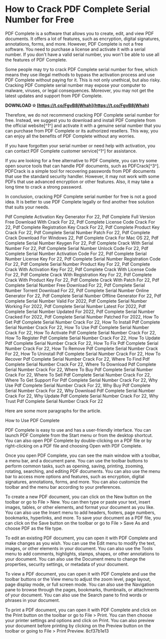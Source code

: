 # How to Crack PDF Complete Serial Number for Free
 
PDF Complete is a software that allows you to create, edit, and view PDF documents. It offers a lot of features, such as encryption, digital signatures, annotations, forms, and more. However, PDF Complete is not a free software. You need to purchase a license and activate it with a serial number. If you don't have a valid serial number, you won't be able to use all the features of PDF Complete.
 
Some people may try to crack PDF Complete serial number for free, which means they use illegal methods to bypass the activation process and use PDF Complete without paying for it. This is not only unethical, but also risky. Cracking PDF Complete serial number may expose your computer to malware, viruses, or legal consequences. Moreover, you may not get the latest updates and support from PDF Complete.
 
**DOWNLOAD ✫ [https://t.co/FgvB8jWhah](https://t.co/FgvB8jWhah)**


 
Therefore, we do not recommend cracking PDF Complete serial number for free. Instead, we suggest you to download and install PDF Complete from the official website[^1^] and activate it with a genuine serial number that you can purchase from PDF Complete or its authorized resellers. This way, you can enjoy all the benefits of PDF Complete without any worries.
 
If you have forgotten your serial number or need help with activation, you can contact PDF Complete customer service[^1^] for assistance.
 
If you are looking for a free alternative to PDF Complete, you can try some open source tools that can handle PDF documents, such as PDFCrack[^3^]. PDFCrack is a simple tool for recovering passwords from PDF documents that use the standard security handler. However, it may not work with some PDFs that use advanced encryption or other features. Also, it may take a long time to crack a strong password.
 
In conclusion, cracking PDF Complete serial number for free is not a good idea. It is better to use PDF Complete legally or find another free solution that suits your needs.
 
Pdf Complete Activation Key Generator For 22,  Pdf Complete Full Version Free Download With Crack For 22,  Pdf Complete License Code Crack For 22,  Pdf Complete Registration Key Crack For 22,  Pdf Complete Product Key Crack For 22,  Pdf Complete Serial Number Patch For 22,  Pdf Complete Crack Download For Windows 22,  Pdf Complete Crack For Mac OS 22,  Pdf Complete Serial Number Keygen For 22,  Pdf Complete Crack With Serial Number For 22,  Pdf Complete Serial Number Unlock Code For 22,  Pdf Complete Serial Number Activation Code For 22,  Pdf Complete Serial Number License Key For 22,  Pdf Complete Serial Number Registration Code For 22,  Pdf Complete Serial Number Product Key For 22,  Pdf Complete Crack With Activation Key For 22,  Pdf Complete Crack With License Code For 22,  Pdf Complete Crack With Registration Key For 22,  Pdf Complete Crack With Product Key For 22,  Pdf Complete Crack With Patch For 22,  Pdf Complete Serial Number Free Download For 22,  Pdf Complete Serial Number Torrent Download For 22,  Pdf Complete Serial Number Online Generator For 22,  Pdf Complete Serial Number Offline Generator For 22,  Pdf Complete Serial Number Valid For 2022,  Pdf Complete Serial Number Working For 2022,  Pdf Complete Serial Number Latest For 2022,  Pdf Complete Serial Number Updated For 2022,  Pdf Complete Serial Number Cracked For 2022,  Pdf Complete Serial Number Patched For 2022,  How To Get Pdf Complete Serial Number Crack For 22,  How To Install Pdf Complete Serial Number Crack For 22,  How To Use Pdf Complete Serial Number Crack For 22,  How To Activate Pdf Complete Serial Number Crack For 22,  How To Register Pdf Complete Serial Number Crack For 22,  How To Update Pdf Complete Serial Number Crack For 22,  How To Fix Pdf Complete Serial Number Crack For 22,  How To Remove Pdf Complete Serial Number Crack For 22,  How To Uninstall Pdf Complete Serial Number Crack For 22,  How To Recover Pdf Complete Serial Number Crack For 22,  Where To Find Pdf Complete Serial Number Crack For 22,  Where To Download Pdf Complete Serial Number Crack For 22,  Where To Buy Pdf Complete Serial Number Crack For 22,  Where To Sell Pdf Complete Serial Number Crack For 22,  Where To Get Support For Pdf Complete Serial Number Crack For 22,  Why Use Pdf Complete Serial Number Crack For 22,  Why Buy Pdf Complete Serial Number Crack For 22,  Why Download Pdf Complete Serial Number Crack For 22,  Why Update Pdf Complete Serial Number Crack For 22,  Why Trust Pdf Complete Serial Number Crack For 22

Here are some more paragraphs for the article.
 
How to Use PDF Complete
 
PDF Complete is easy to use and has a user-friendly interface. You can launch PDF Complete from the Start menu or from the desktop shortcut. You can also open PDF Complete by double-clicking on a PDF file or by right-clicking on a PDF file and choosing Open with PDF Complete.
 
Once you open PDF Complete, you can see the main window with a toolbar, a menu bar, and a document pane. You can use the toolbar buttons to perform common tasks, such as opening, saving, printing, zooming, rotating, searching, and editing PDF documents. You can also use the menu bar to access more options and features, such as encryption, digital signatures, annotations, forms, and more. You can also customize the toolbar and the menu bar according to your preferences.
 
To create a new PDF document, you can click on the New button on the toolbar or go to File > New. You can then type or paste your text, insert images, tables, or other elements, and format your document as you like. You can also use the Insert menu to add headers, footers, page numbers, bookmarks, hyperlinks, and more. To save your document as a PDF file, you can click on the Save button on the toolbar or go to File > Save As and choose PDF as the file type.
 
To edit an existing PDF document, you can open it with PDF Complete and make changes as you wish. You can use the Edit menu to modify the text, images, or other elements in your document. You can also use the Tools menu to add comments, highlights, stamps, shapes, or other annotations to your document. You can also use the Document menu to change the properties, security settings, or metadata of your document.
 
To view a PDF document, you can open it with PDF Complete and use the toolbar buttons or the View menu to adjust the zoom level, page layout, page display mode, or full screen mode. You can also use the Navigation pane to browse through the pages, bookmarks, thumbnails, or attachments of your document. You can also use the Search pane to find words or phrases in your document.
 
To print a PDF document, you can open it with PDF Complete and click on the Print button on the toolbar or go to File > Print. You can then choose your printer settings and options and click on Print. You can also preview your document before printing by clicking on the Preview button on the toolbar or going to File > Print Preview.
 8cf37b1e13
 
